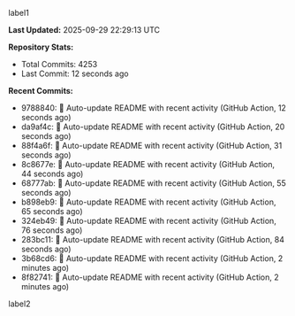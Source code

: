 
label1 
<!-- ACTIVITY_START -->
**Last Updated:** 2025-09-29 22:29:13 UTC

**Repository Stats:**
- Total Commits: 4253
- Last Commit: 12 seconds ago

**Recent Commits:**
- 9788840: 🤖 Auto-update README with recent activity (GitHub Action, 12 seconds ago)
- da9af4c: 🤖 Auto-update README with recent activity (GitHub Action, 20 seconds ago)
- 88f4a6f: 🤖 Auto-update README with recent activity (GitHub Action, 31 seconds ago)
- 8c8677e: 🤖 Auto-update README with recent activity (GitHub Action, 44 seconds ago)
- 68777ab: 🤖 Auto-update README with recent activity (GitHub Action, 55 seconds ago)
- b898eb9: 🤖 Auto-update README with recent activity (GitHub Action, 65 seconds ago)
- 324eb49: 🤖 Auto-update README with recent activity (GitHub Action, 76 seconds ago)
- 283bc11: 🤖 Auto-update README with recent activity (GitHub Action, 84 seconds ago)
- 3b68cd6: 🤖 Auto-update README with recent activity (GitHub Action, 2 minutes ago)
- 8f82741: 🤖 Auto-update README with recent activity (GitHub Action, 2 minutes ago)
<!-- ACTIVITY_END -->

label2
